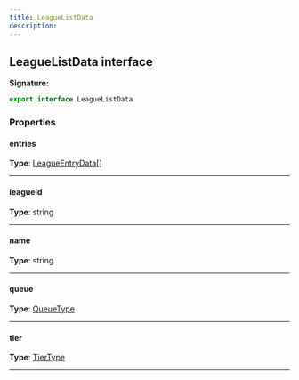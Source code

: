 ```yaml
---
title: LeagueListData
description: 
---
```


## LeagueListData interface



**Signature:**

```ts
export interface LeagueListData 
```

### Properties

#### entries



**Type**: [LeagueEntryData](/shieldbow/api/LeagueEntryData.html)[]

---

#### leagueId



**Type**: string

---

#### name



**Type**: string

---

#### queue



**Type**: [QueueType](/shieldbow/api/QueueType.html)

---

#### tier



**Type**: [TierType](/shieldbow/api/TierType.html)

---

